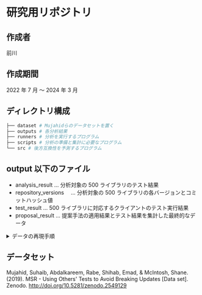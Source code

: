# 研究用リポジトリ

## 作成者

前川

## 作成期間

2022 年 7 月 ～ 2024 年 3 月

## ディレクトリ構成

```sh
├── dataset # Mujahidらのデータセットを置く
├── outputs # 各分析結果
├── runners # 分析を実行するプログラム
├── scripts # 分析の準備と集計に必要なプログラム
└── src # 後方互換性を予測するプログラム
```

## output 以下のファイル

- analysis_result ... 分析対象の 500 ライブラリのテスト結果
- repository_versions 　... 分析対象の 500 ライブラリの各バージョンとコミットハッシュ値
- test_result ... 500 ライブラリに対応するクライアントのテスト実行結果
- proposal_result ... 提案手法の適用結果とテスト結果を集計した最終的なデータ

<details>
<summary>データの再現手順</summary>

### Docker イメージ作成とデータセット配置

```console
$ git clone https://github.com/mzdkzk/survey.git
$ docker-compose build
$ mv path/to/dataset ./dataset
```

### 手順 1

```console
$ docker-compose run --rm main yarn docker:analysis --build-arg repos=リポジトリ数
$ docker-compose run --rm main yarn analysis -c 個数 -p コンテナ数
```

`output/repository_versions`、`output/analysis_result`が生成されます。

### 手順 2

```console
# 1. の結果から runner-experiment/input.json を生成
$ docker-compose run --rm main ./scripts/loadAnalysisResult.sh
$ docker-compose run --rm main ./scripts/inputExperiment.sh

# 実行
$ docker-compose run --rm main yarn docker:experiment --build-arg repos=リポジトリ数
$ docker-compose run --rm -e HOST_PWD=$PWD main yarn experiment -c 個数 -p コンテナ数
```

`output/test_result`が生成されます。

### 手順 3

```console
# 2. の結果から runner-proposal/input.json を生成
$ docker-compose run --rm main ./scripts/loadExperimentResult.sh
$ docker-compose run --rm main ./scripts/inputProposal.sh

# 実行
$ docker-compose run --rm main yarn docker:proposal --build-arg repos=リポジトリ数
$ docker-compose run --rm main yarn proposal -c 個数 -p コンテナ数
```

`output/proposal_result`が生成されます。

</details>

## データセット

Mujahid, Suhaib, Abdalkareem, Rabe, Shihab, Emad, & McIntosh, Shane. (2019). MSR - Using Others' Tests to Avoid Breaking Updates [Data set]. Zenodo. http://doi.org/10.5281/zenodo.2549129

